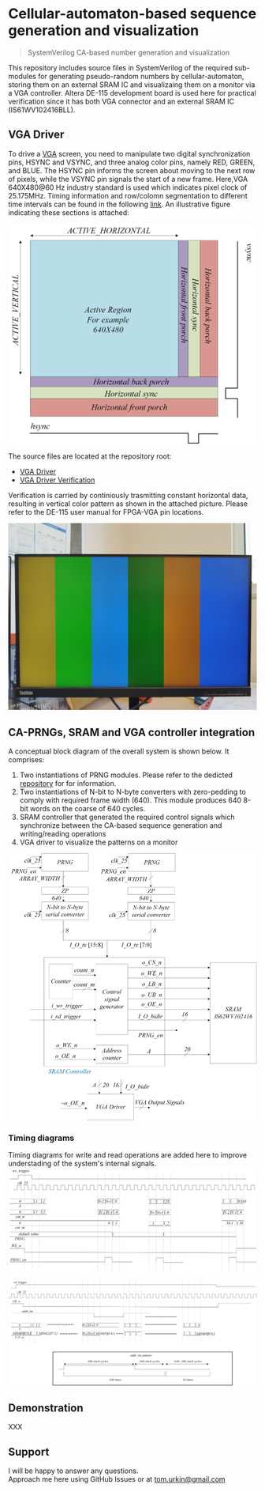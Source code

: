 # Cellular-automaton-based sequence generation and visualization 

> SystemVerilog CA-based number generation and visualization    

This repository includes source files in SystemVerilog of the required sub-modules for generating pseudo-random numbers by cellular-automaton, storing them on an external SRAM IC and visualizaing them on a monitor via a VGA controller. Altera DE-115 development board is used here for practical verification since it has both VGA connector and an external SRAM IC (IS61WV102416BLL).

## VGA Driver
To drive a [VGA](https://en.wikipedia.org/wiki/Video_Graphics_Array) screen, you need to manipulate two digital synchronization pins, HSYNC and VSYNC, and three analog color pins, namely RED, GREEN, and BLUE. The HSYNC pin informs the screen about moving to the next row of pixels, while the VSYNC pin signals the start of a new frame.
Here,VGA 640X480@60 Hz industry standard is used which indicates pixel clock of 25.175MHz. Timing information and row/colomn segmentation to different time intervals can be found in the following [link](http://tinyvga.com/vga-timing). An illustrative figure indicating these sections is attached:

![VGA](./docs/VGA.jpg) 

The source files are located at the repository root:
- [VGA Driver](./VGA_Driver.sv)
- [VGA Driver Verification](./High_arch_VGA_verification.sv)

Verification is carried by continiously trasmitting constant horizontal data, resulting in vertical color pattern as shown in the attached picture. Please refer to the DE-115 user manual for FPGA-VGA pin locations. 

![VGA Verification](./docs/VGA_Verification.jpg) 

## CA-PRNGs, SRAM and VGA controller integration
A conceptual block diagram of the overall system is shown below. It comprises:
1. Two instantiations of PRNG modules. Please refer to the dedicted [repository](https://github.com/tom-urkin/PRNG) for for information.
2. Two instantiations of N-bit to N-byte converters with zero-pedding to comply with required frame width (640). This module produces 640 8-bit words on the coarse of 640 cycles.
3. SRAM controller that generated the required control signals which synchronize between the CA-based sequence generation and writing/reading operations
4. VGA driver to visualize the patterns on a monitor

![Block_diagram](./docs/Block_Diagram.jpg) 
 
### Timing diagrams
Timing diagrams for write and read operations are added here to improve understading of the system's internal signals.
![write](./docs/Timing_wr.jpg) 

![read](./docs/Timing_rd.jpg) 

## Demonstration
XXX

## Support

I will be happy to answer any questions.  
Approach me here using GitHub Issues or at tom.urkin@gmail.com